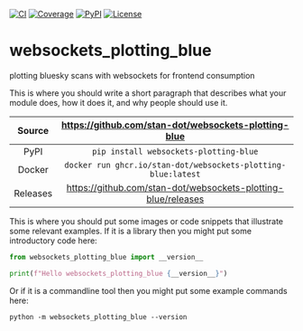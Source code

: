 [![CI](https://github.com/stan-dot/websockets-plotting-blue/actions/workflows/ci.yml/badge.svg)](https://github.com/stan-dot/websockets-plotting-blue/actions/workflows/ci.yml)
[![Coverage](https://codecov.io/gh/stan-dot/websockets-plotting-blue/branch/main/graph/badge.svg)](https://codecov.io/gh/stan-dot/websockets-plotting-blue)
[![PyPI](https://img.shields.io/pypi/v/websockets-plotting-blue.svg)](https://pypi.org/project/websockets-plotting-blue)
[![License](https://img.shields.io/badge/License-Apache%202.0-blue.svg)](https://opensource.org/licenses/Apache-2.0)

# websockets_plotting_blue

plotting bluesky scans with websockets for frontend consumption

This is where you should write a short paragraph that describes what your module does,
how it does it, and why people should use it.

Source          | <https://github.com/stan-dot/websockets-plotting-blue>
:---:           | :---:
PyPI            | `pip install websockets-plotting-blue`
Docker          | `docker run ghcr.io/stan-dot/websockets-plotting-blue:latest`
Releases        | <https://github.com/stan-dot/websockets-plotting-blue/releases>

This is where you should put some images or code snippets that illustrate
some relevant examples. If it is a library then you might put some
introductory code here:

```python
from websockets_plotting_blue import __version__

print(f"Hello websockets_plotting_blue {__version__}")
```

Or if it is a commandline tool then you might put some example commands here:

```
python -m websockets_plotting_blue --version
```
